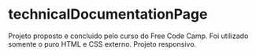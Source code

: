 # technicalDocumentationPage
Projeto proposto e concluido pelo curso do Free Code Camp. Foi utilizado somente o puro HTML e CSS externo. Projeto responsivo.
